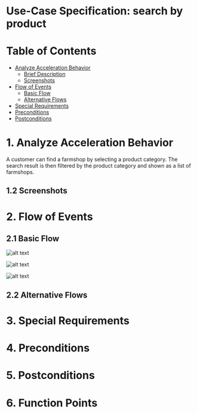 # Use-Case Specification: search by product
# Table of Contents
- [Analyze Acceleration Behavior](#1-analyze-acceleration-behavior)
    - [Brief Description](#11-brief-description)
    - [Screenshots](#12-screenshots)
- [Flow of Events](#2-flow-of-events)
    - [Basic Flow](#21-basic-flow)
    - [Alternative Flows](#22-alternative-flows)
- [Special Requirements](#3-special-requirements)
- [Preconditions](#4-preconditions)
- [Postconditions](#5-postconditions)

# 1. Analyze Acceleration Behavior

A customer can find a farmshop by selecting a product category. 
The search result is then filtered by the product category and shown as a list of farmshops.

## 1.2 Screenshots


# 2. Flow of Events
## 2.1 Basic Flow

![alt text][ActivityDiagram]

[ActivityDiagram]: https://github.com/linkna/FyF/blob/master/documentation/UC/activity%20Diagrams-search%20by%20product.jpg "Activity Diagram"

![alt text][MockUp1]

[MockUp1]: https://github.com/linkna/FyF/blob/master/documentation/UC/Search%20by%20product%20Mockup1.jpg

![alt text][MockUp2]

[MockUp2]: https://github.com/linkna/FyF/blob/master/documentation/UC/Search%20by%20product%20Mockup2.jpg



## 2.2 Alternative Flows
# 3. Special Requirements


# 4. Preconditions


# 5. Postconditions


# 6. Function Points
